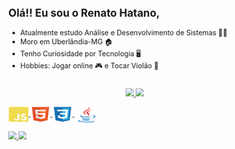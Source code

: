 ## Olá!! Eu sou o Renato Hatano,    

* Atualmente estudo Análise e Desenvolvimento de Sistemas 🧑‍💻
* Moro em Uberlândia-MG 🏠
* Tenho Curiosidade por Tecnologia 🖥️
* Hobbies: Jogar online 🎮 e Tocar Violão 🎸
</br>

<div align = "center">
    <a href="https://github.com/RenatoHatano">
  <img height = "165em" src = "https://github-readme-stats.vercel.app/api?username=RenatoHatano&show_icons=true&theme=dracula&include_all_commits=true&count_private=true" />
  <img height = "165em" src = "https://github-readme-stats.vercel.app/api/top-langs/?username=RenatoHatano&layout=compact&langs_count=7&theme=dracula" />
    
</div>    
 <div style="display: inline_block"><br>
  <img align="center" alt="Renato-JS" height="30" width="40" src="https://raw.githubusercontent.com/devicons/devicon/master/icons/javascript/javascript-plain.svg">
  <img align="center" alt="Renato-HTML" height="30" width="40" src="https://raw.githubusercontent.com/devicons/devicon/master/icons/html5/html5-original.svg">
  <img align="center" alt="Renato-CSS" height="30" width="40" src="https://raw.githubusercontent.com/devicons/devicon/master/icons/css3/css3-original.svg">
  <img align="center" alt="Renato-JAVA" height="33" width="48" src="https://raw.githubusercontent.com/devicons/devicon/master/icons/java/java-original.svg">
  <br>
  <br>
    <a href="https://www.linkedin.com/in/renato-hiroshi-guimarães-hatano-030807192"> <img src = "https://img.shields.io/badge/LinkedIn-0077B5?style=for-the-badge&logo=linkedin&logoColor=white"> </a><a
    <a href="https://api.whatsapp.com/send?phone=5534999194554&text=" target="_blank"><img src="https://img.shields.io/badge/WhatsApp-25D366?style=for-the-badge&logo=whatsapp&logoColor=white" target="_blank" height=""></a>
<br> <br>
  
